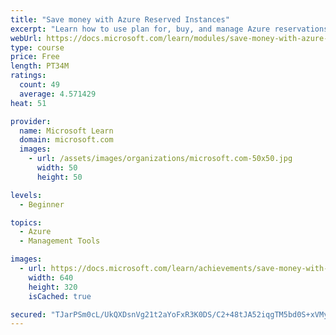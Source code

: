 ```yaml
---
title: "Save money with Azure Reserved Instances"
excerpt: "Learn how to use plan for, buy, and manage Azure reservations to save money."
webUrl: https://docs.microsoft.com/learn/modules/save-money-with-azure-reserved-instances/
type: course
price: Free
length: PT34M
ratings:
  count: 49
  average: 4.571429
heat: 51

provider:
  name: Microsoft Learn
  domain: microsoft.com
  images:
    - url: /assets/images/organizations/microsoft.com-50x50.jpg
      width: 50
      height: 50

levels:
  - Beginner

topics:
  - Azure
  - Management Tools

images:
  - url: https://docs.microsoft.com/learn/achievements/save-money-with-azure-reservations-social.png
    width: 640
    height: 320
    isCached: true

secured: "TJarPSm0cL/UkQXDsnVg21t2aYoFxR3K0DS/C2+48tJA52iqgTM5bd0S+xVMyXIeK/bAQi3RtcRlXIqNvqzVnwgTtvhFcpqY3YDQj5rZWrxc4pRvyAaFjLrNd8eq5s+23lwSBiklsyDQ09/dNlW9//mPk+47HuWVl1HZtBcCyUBFE/EBpFRku9Oxu+gOZi5JuBR/WWpYzQaO7hASv1DWFPTN9CxFKRogk0PmTLtyMIPAIurymd+G3bnfjzu2JzaLCuTW9WQKVQoni8iBCY7PzbWIvyh1YYNnfRvjisXMneR0FDEkHJj3uPXTGUpkmjg0tEZ4Kt57O4HA5ePHcpSxIK9xS0IaW6QJF7VybUXabbLP3jVVBfSvI580PxJkUZQgvkDC+wQB5LcD+XEEx0z6yBOMuO1Xi+EYIqHHQ8l6al4=;nh9XAu8d4HOM5KD34hgwCw=="
---
```


